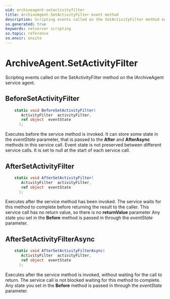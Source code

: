 ```yaml
---
uid: archiveagent-setactivityfilter
title: ArchiveAgent.SetActivityFilter event method
description: Scripting events called on the SetActivityFilter method on the ArchiveAgent service agent.
so.generated: true
keywords: netserver scripting
so.topic: reference
so.envir: onsite
---
```

# ArchiveAgent.SetActivityFilter

Scripting events called on the <see cref='M:IArchiveAgent.SetActivityFilter'>SetActivityFilter</see> method on the <see cref='IArchiveAgent'>IArchiveAgent</see>  service agent.

## BeforeSetActivityFilter
```cs
    static void BeforeSetActivityFilter(
       ActivityFilter  activityFilter,
       ref object  eventState
      );
```
Executes before the service method is invoked.
It can store some state in the *eventState* parameter, that is passed to the **After** and **AfterAsync** methods in this service call.
Event state is not preserved between different service calls. It is set to null at the start of each service call.
## AfterSetActivityFilter
```cs
    static void AfterSetActivityFilter(
       ActivityFilter  activityFilter,
       ref object  eventState
      );
```
Executes after the service method has been invoked. The service waits for this method to complete before returning the result to the caller.
This service call has no return value, so there is no **returnValue** parameter
Any state you set in the **Before** method is passed in through the *eventState* parameter.
## AfterSetActivityFilterAsync
```cs
    static void AfterSetActivityFilterAsync(
       ActivityFilter  activityFilter,
       ref object  eventState
      );
```
Executes after the service method is invoked, without waiting for the call to return.
The service call is not blocked waiting for this method to complete.
Any state you set in the **Before** method is passed in through the *eventState* parameter.

